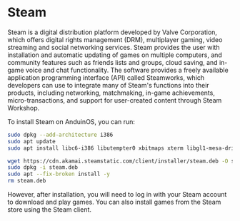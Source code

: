 # Steam

Steam is a digital distribution platform developed by Valve Corporation, which offers digital rights management (DRM), multiplayer gaming, video streaming and social networking services. Steam provides the user with installation and automatic updating of games on multiple computers, and community features such as friends lists and groups, cloud saving, and in-game voice and chat functionality. The software provides a freely available application programming interface (API) called Steamworks, which developers can use to integrate many of Steam's functions into their products, including networking, matchmaking, in-game achievements, micro-transactions, and support for user-created content through Steam Workshop.

To install Steam on AnduinOS, you can run:

```bash
sudo dpkg --add-architecture i386
sudo apt update
sudo apt install libc6-i386 libutempter0 xbitmaps xterm libgl1-mesa-dri:i386 libgl1:i386 -y

wget https://cdn.akamai.steamstatic.com/client/installer/steam.deb -O steam.deb
sudo dpkg -i steam.deb
sudo apt --fix-broken install -y
rm steam.deb
```

However, after installation, you will need to log in with your Steam account to download and play games. You can also install games from the Steam store using the Steam client.
